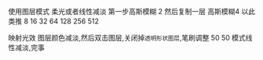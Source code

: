 使用图层模式 柔光或者线性减淡
第一步高斯模糊 2 然后复制一层 高斯模糊4 以此类推 8 16 32 64 128 256 512

映射光效
图层颜色减淡,然后双击图层,关闭掉`透明形状图层`,笔刷调整 50 50 模式线性减淡,完事